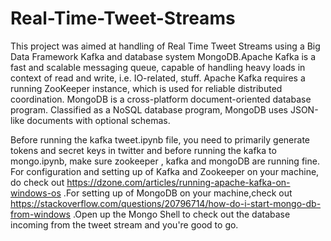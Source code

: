 # Real-Time-Tweet-Streams 

This project was aimed at handling of Real Time Tweet Streams using a Big Data Framework Kafka and database system MongoDB.Apache Kafka is a fast and scalable messaging queue, capable of handling heavy loads in context of read and write, i.e. IO-related, stuff. Apache Kafka requires a running ZooKeeper instance, which is used for reliable distributed coordination. MongoDB is a cross-platform document-oriented database program. Classified as a NoSQL database program, MongoDB uses JSON-like documents with optional schemas.

Before running the kafka tweet.ipynb file, you need to primarily generate tokens and secret keys in twitter and before running the kafka to mongo.ipynb, make sure zookeeper , kafka and mongoDB are running fine. For configuration and setting up of Kafka and Zookeeper on your machine, do check out https://dzone.com/articles/running-apache-kafka-on-windows-os .For setting up of MongoDB on your machine,check out https://stackoverflow.com/questions/20796714/how-do-i-start-mongo-db-from-windows .Open up the Mongo Shell to check out the database incoming from the tweet stream and you're good to go. 
